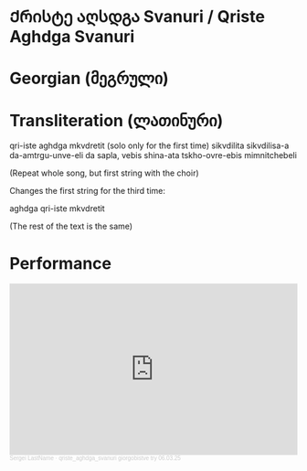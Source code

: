 # Ქრისტე აღსდგა Svanuri / Qriste Aghdga Svanuri

# Georgian (მეგრული)



# Transliteration (ლათინური)

qri-iste aghdga mkvdretit (solo only for the first time)
sikvdilita sikvdilisa-a da-amtrgu-unve-eli
da sapla, vebis shina-ata
tskho-ovre-ebis mimnitchebeli

(Repeat whole song, but first string with the choir)

Сhanges the first string for the third time: 

aghdga qri-iste mkvdretit

(The rest of the text is the same)

# Performance

<iframe width="100%" height="300" scrolling="no" frameborder="no" allow="autoplay" src="https://w.soundcloud.com/player/?url=https%3A//api.soundcloud.com/tracks/2062149428%3Fsecret_token%3Ds-kL3WJyV7BXy&color=%23ff5500&auto_play=false&hide_related=false&show_comments=true&show_user=true&show_reposts=false&show_teaser=true&visual=true"></iframe><div style="font-size: 10px; color: #cccccc;line-break: anywhere;word-break: normal;overflow: hidden;white-space: nowrap;text-overflow: ellipsis; font-family: Interstate,Lucida Grande,Lucida Sans Unicode,Lucida Sans,Garuda,Verdana,Tahoma,sans-serif;font-weight: 100;"><a href="https://soundcloud.com/o9xjkfdgxof2" title="Sergei LastName" target="_blank" style="color: #cccccc; text-decoration: none;">Sergei LastName</a> · <a href="https://soundcloud.com/o9xjkfdgxof2/qriste_aghdga_svanuri-giorgobistve-try-060325/s-kL3WJyV7BXy" title="qriste_aghdga_svanuri​ giorgobistve try 06.03.25" target="_blank" style="color: #cccccc; text-decoration: none;">qriste_aghdga_svanuri​ giorgobistve try 06.03.25</a></div>
